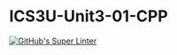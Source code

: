 # ICS3U-Unit3-01-CPP

[![GitHub's Super Linter](https://github.com/michael-clermont1/ICS3U-Unit3-01-CPP/workflows/GitHub's%20Super%20Linter/badge.svg)](https://github.com/michael-clermont1/ICS3U-Unit3-01-CPP/actions)
